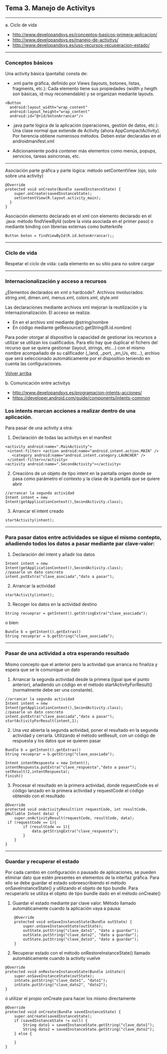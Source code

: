 <a name="tema3"></a>
## Tema 3. Manejo de Activitys				
***

a.	Ciclo de vida

- http://www.developandsys.es/conceptos-basicos-primera-aplicacion/
- http://www.developandsys.es/manejo-de-activitys/
- http://www.developandsys.es/uso-recursos-recuperacion-estado/

***

### Conceptos básicos

Una activity básica (pantalla) consta de:

- .xml parte gráfica, definido por Views (layouts, botones, listas, fragments, etc.): Cada elemento tiene sus propiedades (width y heigth son básicas, id muy recomendable) y se organizan mediante layouts.

```
<Button  
  android:layout_width="wrap_content"  
  android:layout_height="wrap_content"  
  android:id="@+id/botonArrancar"/>
```

- .java parte lógica de la aplicación (operaciones, gestión de datos, etc.): Una clase normal que extiende de Activity (ahora AppCompactActivity). Por herencia obtiene numerosos métodos. Deben estar declaradas en el androidmanifest.xml

- Adicionamiente podrá contener más elementos como menús, popups, servicios, tareas asíncronas, etc.

****

Asociación parte gráfica y parte lógica: método setContentView (ojo, solo sobre una activity)

```
@Override  
protected void onCreate(Bundle savedInstanceState) {  
    super.onCreate(savedInstanceState);  
    setContentView(R.layout.activity_main);  
  }  
}
```

Asociación elemento declarado en el xml con elemento declarado en el .java: método findViewById (sobre la vista asociada en el primer paso) o mediante binding con librerias externas como butterknife

```
Button boton = findViewById(R.id.botonArrancar);;
```

****

### Ciclo de vida
Respetar el ciclo de vida: cada elemento en su sitio para no sobre cargar

****

### Internacionalización y acceso a recursos

¿Elementos declarados en xml o hardcode?. Archivos involucrados: string.xml, dimen.xml, menus.xml, colors.xml, style.xml

Las declaraciones mediante archivos xml mejoran la reutilización y la internazionalización. El acceso se realiza: 
- En en el archivo xml mediante @string/nombre
- En código mediante getResource().getString(R.id.nombre)

Para poder otorgar al dispositivo la capacidad de gestionar los recursos a utilizar se utilizan los cualificados. Para ello hay que duplicar el fichero del recurso que se quiera gestionar (layout, strings, etc...) con el mismo nombre acompañado de su calificador (_land, _port, _en_Us, etc...), archivo que será seleccionado automáticamente por el dispositivo teniendo en cuenta las configuraciones.

[Volver arriba](#tema1)

b.	Comunicación entre activitys 

- http://www.developandsys.es/programacion-intents-acciones/
- https://developer.android.com/guide/components/intents-common

### Los intents marcan acciones a realizar dentro de una aplicación. 

Para pasar de una activity a otra:

1. Declaración de todas las activitys en el manifest
```
<activity android:name=".MainActivity">  
 <intent-filter> <action android:name="android.intent.action.MAIN" />  
   <category android:name="android.intent.category.LAUNCHER" />  
 </intent-filter></activity>  
<activity android:name=".SecondActivity"></activity>
```
2. Creacións de un objeto de tipo intent en la pantalla origen donde se pasa como parámetro el contexto y la clase de la pantalla que se quiere abrir
```
//arrancar la segunda actividad  
Intent intent = new Intent(getApplicationContext(),SecondActivity.class);  
```
3. Arrancar el intent creado
``` 
startActivity(intent);  
```


***

### Para pasar datos entre actividades se sigue el mismo contepto, añadiendo todos los datos a pasar mediante par clave-valor:


1. Declaración del intent y añadir los datos

```
Intent intent = new Intent(getApplicationContext(),SecondActivity.class);  
//pasarle un dato concreto  
intent.putExtra("clave_asociada","dato a pasar");  
```

2. Arrancar la actividad
``` 
startActivity(intent);  
```
3. Recoger los datos en la actividad destino
``` 
String recueprar = getIntent().getStringExtra("clave_asociada");
```
 o bien:

```
Bundle b = getIntent().getExtras()
String recueprar = b.getString("clave_asociada");

``` 

***

### Pasar de una actividad a otra esperando resultado

Mismo concepto que el anterior pero la actividad que arranca no finaliza y espera que se le comunique un dato

1. Arrancar la segunda actividad desde la primera (igual que el punto anterior), añadiendo un código en el método startActivityForResult() (normalmente debe ser una constante).

``` 
//arrancar la segunda actividad  
Intent intent = new Intent(getApplicationContext(),SecondActivity.class);  
//pasarle un dato concreto  
intent.putExtra("clave_asociada","dato a pasar");  
startActivityForResult(intent,1);

```

 2. Una vez abierta la segunda actividad, poner el resultado en la segunda actividad y cerrarla. Utilizando el método setResult, con un código de respuesta y los datos que se quieren pasar 
  
``` 
Bundle b = getIntent().getExtras()
String recueprar = b.getString("clave_asociada");

Intent intentRespuesta = new Intent();  
intentRespuesta.putExtra("clave_respuesta","dato a pasar");  
setResult(2,intentRespuesta);  
finish()
```

 3. Procesar el resultado en la primera actividad, donde requestCode es el código lanzado en la primera actividad y requestCode el código obtenido con el resultado

``` 
@Override  
protected void onActivityResult(int requestCode, int resultCode, @Nullable Intent data) {  
    super.onActivityResult(requestCode, resultCode, data);  
 if (requestCode == 1){  
        if (resultCode == 1){  
            data.getStringExtra("clave_respuesta");  
        }  
    }  
}
```
***

### Guardar y recuperar el estado

Por cada cambio en configuración o pausado de aplicaciones, se pueden eliminar dato que estén presentes en elementos de la interfaz gráfica. Para ello se debe guardar el estado sobreescribiendo el método onSaveInstanceState() y utilizando el objeto de tipo bundle. Para recuperarlo se utiliza el objeto de tipo bundle dado en el método onCreate()

1. Guardar el estado mediante par clave valor. Método llamado automáticamente cuando la aplicación vaya a pausa:
````
    @Override
    protected void onSaveInstanceState(Bundle outState) {
        super.onSaveInstanceState(outState);
        outState.putString("clave_dato1", "dato a guardar");
        outState.putString("clave_dato2", "dato a guardar");
        outState.putString("clave_dato3", "dato a guardar");
    }
````

2. Recuperar estado con el método onRestoreInstanceState() llamado automáticamente cuando la activity vuelve
```
@Override
protected void onRestoreInstanceState(Bundle inState){
    super.onSaveInstanceState(outState);
    inState.putString("clave_dato1", "dato1");
    inState.putString("clave_dato2", "dato2");
}
```
ó utilizar el propio onCreate para hacer los mismo directamente

```
@Override
protected void onCreate(Bundle savedInstanceState) {
    super.onCreate(savedInstanceState); 
    if (savedInstanceState != null) {
        String dato1 = savedInstanceState.getString("clave_dato1");
        String dato2 = savedInstanceState.getString("clave_dato2");
    } else {
      
    }
}
```